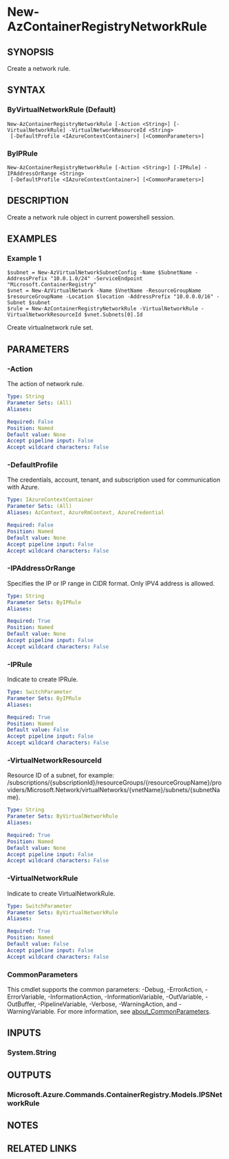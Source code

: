 ﻿---
external help file: Microsoft.Azure.PowerShell.Cmdlets.ContainerRegistry.dll-Help.xml
Module Name: Az.ContainerRegistry
online version: https://learn.microsoft.com/powershell/module/az.containerregistry/new-azcontainerregistrynetworkrule
schema: 2.0.0
---

# New-AzContainerRegistryNetworkRule

## SYNOPSIS
Create a network rule.

## SYNTAX

### ByVirtualNetworkRule (Default)
```
New-AzContainerRegistryNetworkRule [-Action <String>] [-VirtualNetworkRule] -VirtualNetworkResourceId <String>
 [-DefaultProfile <IAzureContextContainer>] [<CommonParameters>]
```

### ByIPRule
```
New-AzContainerRegistryNetworkRule [-Action <String>] [-IPRule] -IPAddressOrRange <String>
 [-DefaultProfile <IAzureContextContainer>] [<CommonParameters>]
```

## DESCRIPTION
Create a network rule object in current powershell session.

## EXAMPLES

### Example 1
```
$subnet = New-AzVirtualNetworkSubnetConfig -Name $SubnetName -AddressPrefix "10.0.1.0/24" -ServiceEndpoint "Microsoft.ContainerRegistry"
$vnet = New-AzVirtualNetwork -Name $VnetName -ResourceGroupName $resourceGroupName -Location $location -AddressPrefix "10.0.0.0/16" -Subnet $subnet
$rule = New-AzContainerRegistryNetworkRule -VirtualNetworkRule -VirtualNetworkResourceId $vnet.Subnets[0].Id
```

Create virtualnetwork rule set.

## PARAMETERS

### -Action
The action of network rule.

```yaml
Type: String
Parameter Sets: (All)
Aliases:

Required: False
Position: Named
Default value: None
Accept pipeline input: False
Accept wildcard characters: False
```

### -DefaultProfile
The credentials, account, tenant, and subscription used for communication with Azure.

```yaml
Type: IAzureContextContainer
Parameter Sets: (All)
Aliases: AzContext, AzureRmContext, AzureCredential

Required: False
Position: Named
Default value: None
Accept pipeline input: False
Accept wildcard characters: False
```

### -IPAddressOrRange
Specifies the IP or IP range in CIDR format.
Only IPV4 address is allowed.

```yaml
Type: String
Parameter Sets: ByIPRule
Aliases:

Required: True
Position: Named
Default value: None
Accept pipeline input: False
Accept wildcard characters: False
```

### -IPRule
Indicate to create IPRule.

```yaml
Type: SwitchParameter
Parameter Sets: ByIPRule
Aliases:

Required: True
Position: Named
Default value: False
Accept pipeline input: False
Accept wildcard characters: False
```

### -VirtualNetworkResourceId
Resource ID of a subnet, for example: /subscriptions/{subscriptionId}/resourceGroups/{resourceGroupName}/providers/Microsoft.Network/virtualNetworks/{vnetName}/subnets/{subnetName}.

```yaml
Type: String
Parameter Sets: ByVirtualNetworkRule
Aliases:

Required: True
Position: Named
Default value: None
Accept pipeline input: False
Accept wildcard characters: False
```

### -VirtualNetworkRule
Indicate to create VirtualNetworkRule.

```yaml
Type: SwitchParameter
Parameter Sets: ByVirtualNetworkRule
Aliases:

Required: True
Position: Named
Default value: False
Accept pipeline input: False
Accept wildcard characters: False
```

### CommonParameters
This cmdlet supports the common parameters: -Debug, -ErrorAction, -ErrorVariable, -InformationAction, -InformationVariable, -OutVariable, -OutBuffer, -PipelineVariable, -Verbose, -WarningAction, and -WarningVariable. For more information, see [about_CommonParameters](http://go.microsoft.com/fwlink/?LinkID=113216).

## INPUTS

### System.String
## OUTPUTS

### Microsoft.Azure.Commands.ContainerRegistry.Models.IPSNetworkRule
## NOTES

## RELATED LINKS
